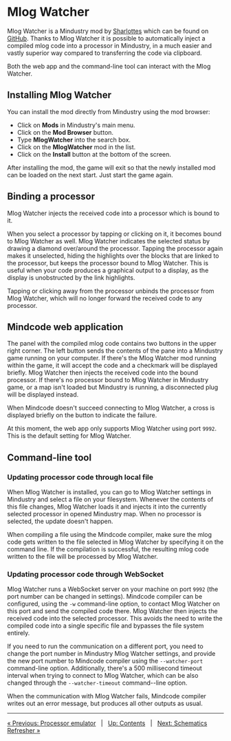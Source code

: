# Mlog Watcher

Mlog Watcher is a Mindustry mod by [Sharlottes](https://github.com/Sharlottes) which can be found on [GitHub](https://github.com/Sharlottes/MlogWatcher). Thanks to Mlog Watcher it is possible to automatically inject a compiled mlog code into a processor in Mindustry, in a much easier and vastly superior way compared to transferring the code via clipboard.

Both the web app and the command-line tool can interact with the Mlog Watcher.

## Installing Mlog Watcher

You can install the mod directly from Mindustry using the mod browser:

- Click on **Mods** in Mindustry's main menu.
- Click on the **Mod Browser** button.
- Type **MlogWatcher** into the search box.
- Click on the **MlogWatcher** mod in the list.
- Click on the **Install** button at the bottom of the screen.

After installing the mod, the game will exit so that the newly installed mod can be loaded on the next start. Just start the game again. 

## Binding a processor

Mlog Watcher injects the received code into a processor which is bound to it. 

When you select a processor by tapping or clicking on it, it becomes bound to Mlog Watcher as well. Mlog Watcher indicates the selected status by drawing a diamond over/around the processor. Tapping the processor again makes it unselected, hiding the highlights over the blocks that are linked to the processor, but keeps the processor bound to Mlog Watcher. This is useful when your code produces a graphical output to a display, as the display is unobstructed by the link highlights.

Tapping or clicking away from the processor unbinds the processor from Mlog Watcher, which will no longer forward the received code to any processor.

## Mindcode web application

The panel with the compiled mlog code contains two buttons in the upper right corner. The left button sends the contents of the pane into a Mindustry game running on your computer. If there's the Mlog Watcher mod running within the game, it will accept the code and a checkmark will be displayed briefly. Mlog Watcher then injects the received code into the bound processor. If there's no processor bound to Mlog Watcher in Mindustry game, or a map isn't loaded but Mindustry is running, a disconnected plug will be displayed instead.

When Mindcode doesn't succeed connecting to Mlog Watcher, a cross is displayed briefly on the button to indicate the failure.

At this moment, the web app only supports Mlog Watcher using port `9992`. This is the default setting for Mlog Watcher.

## Command-line tool

### Updating processor code through local file

When Mlog Watcher is installed, you can go to Mlog Watcher settings in Mindustry and select a file on your filesystem. Whenever the contents of this file changes, Mlog Watcher loads it and injects it into the currently selected processor in opened Mindustry map. When no processor is selected, the update doesn't happen.

When compiling a file using the Mindcode compiler, make sure the mlog code gets written to the file selected in Mlog Watcher by specifying it on the command line. If the compilation is successful, the resulting mlog code written to the file will be processed by Mlog Watcher.

### Updating processor code through WebSocket

Mlog Watcher runs a WebSocket server on your machine on port `9992` (the port number can be changed in settings). Mindcode compiler can be configured, using the `-w` command-line option, to contact Mlog Watcher on this port and send the compiled code there. Mlog Watcher then injects the received code into the selected processor. This avoids the need to write the compiled code into a single specific file and bypasses the file system entirely.

If you need to run the communication on a different port, you need to change the port number in Mindustry Mlog Watcher settings, and provide the new port number to Mindcode compiler using the `--watcher-port` command-line option. Additionally, there's a 500 millisecond timeout interval when trying to connect to Mlog Watcher, which can be also changed through the `--watcher-timeout` command--line option.

When the communication with Mlog Watcher fails, Mindcode compiler writes out an error message, but produces all other outputs as usual.

---

[« Previous: Processor emulator](TOOLS-PROCESSOR-EMULATOR.markdown) &nbsp; | &nbsp; [Up: Contents](SYNTAX.markdown) &nbsp; | &nbsp; [Next: Schematics Refresher »](TOOLS-REFRESHER.markdown)

